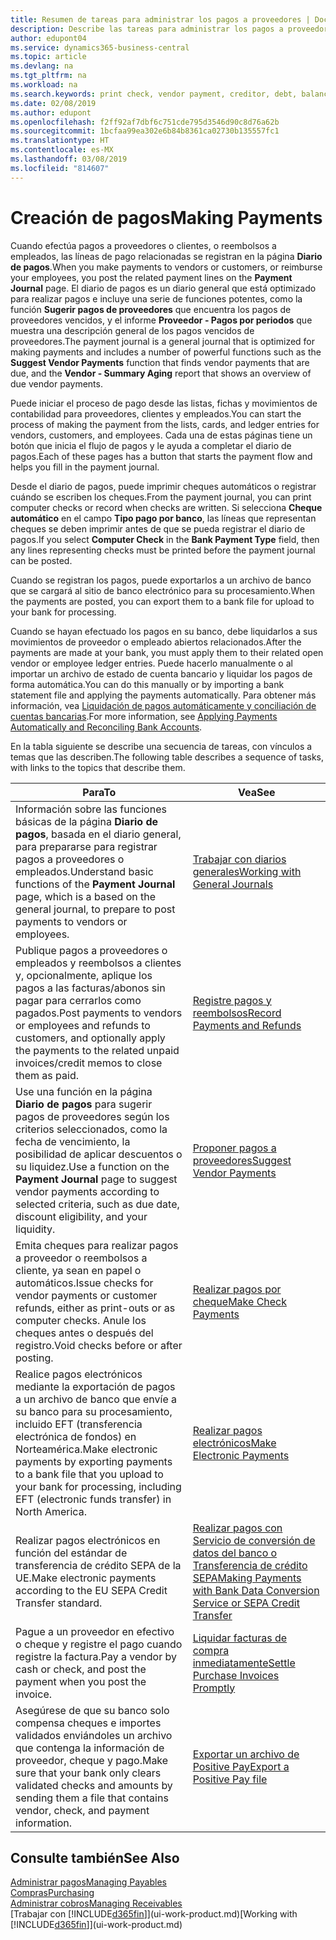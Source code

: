 ```yaml
---
title: Resumen de tareas para administrar los pagos a proveedores | Documentos de Microsoft
description: Describe las tareas para administrar los pagos a proveedores o acreedores, incluido el registro de líneas de pago y la obtención de un resumen del saldo vencido.
author: edupont04
ms.service: dynamics365-business-central
ms.topic: article
ms.devlang: na
ms.tgt_pltfrm: na
ms.workload: na
ms.search.keywords: print check, vendor payment, creditor, debt, balance due, AP
ms.date: 02/08/2019
ms.author: edupont
ms.openlocfilehash: f2ff92af7dbf6c751cde795d3546d90c8d76a62b
ms.sourcegitcommit: 1bcfaa99ea302e6b84b8361ca02730b135557fc1
ms.translationtype: HT
ms.contentlocale: es-MX
ms.lasthandoff: 03/08/2019
ms.locfileid: "814607"
---
```

# <a name="making-payments"></a><span data-ttu-id="824d2-103">Creación de pagos</span><span class="sxs-lookup"><span data-stu-id="824d2-103">Making Payments</span></span>

<span data-ttu-id="824d2-104">Cuando efectúa pagos a proveedores o clientes, o reembolsos a empleados, las líneas de pago relacionadas se registran en la página **Diario de pagos**.</span><span class="sxs-lookup"><span data-stu-id="824d2-104">When you make payments to vendors or customers, or reimburse your employees, you post the related payment lines on the **Payment Journal** page.</span></span> <span data-ttu-id="824d2-105">El diario de pagos es un diario general que está optimizado para realizar pagos e incluye una serie de funciones potentes, como la función **Sugerir pagos de proveedores** que encuentra los pagos de proveedores vencidos, y el informe **Proveedor - Pagos por periodos** que muestra una descripción general de los pagos vencidos de proveedores.</span><span class="sxs-lookup"><span data-stu-id="824d2-105">The payment journal is a general journal that is optimized for making payments and includes a number of powerful functions such as the **Suggest Vendor Payments** function that finds vendor payments that are due, and the **Vendor - Summary Aging** report that shows an overview of due vendor payments.</span></span>  

<span data-ttu-id="824d2-106">Puede iniciar el proceso de pago desde las listas, fichas y movimientos de contabilidad para proveedores, clientes y empleados.</span><span class="sxs-lookup"><span data-stu-id="824d2-106">You can start the process of making the payment from the lists, cards, and ledger entries for vendors, customers, and employees.</span></span> <span data-ttu-id="824d2-107">Cada una de estas páginas tiene un botón que inicia el flujo de pagos y le ayuda a completar el diario de pagos.</span><span class="sxs-lookup"><span data-stu-id="824d2-107">Each of these pages has a button that starts the payment flow and helps you fill in the payment journal.</span></span>  

<span data-ttu-id="824d2-108">Desde el diario de pagos, puede imprimir cheques automáticos o registrar cuándo se escriben los cheques.</span><span class="sxs-lookup"><span data-stu-id="824d2-108">From the payment journal, you can print computer checks or record when checks are written.</span></span> <span data-ttu-id="824d2-109">Si selecciona **Cheque automático** en el campo **Tipo pago por banco**, las líneas que representan cheques se deben imprimir antes de que se pueda registrar el diario de pagos.</span><span class="sxs-lookup"><span data-stu-id="824d2-109">If you select **Computer Check** in the **Bank Payment Type** field, then any lines representing checks must be printed before the payment journal can be posted.</span></span>

<span data-ttu-id="824d2-110">Cuando se registran los pagos, puede exportarlos a un archivo de banco que se cargará al sitio de banco electrónico para su procesamiento.</span><span class="sxs-lookup"><span data-stu-id="824d2-110">When the payments are posted, you can export them to a bank file for upload to your bank for processing.</span></span>

<span data-ttu-id="824d2-111">Cuando se hayan efectuado los pagos en su banco, debe liquidarlos a sus movimientos de proveedor o empleado abiertos relacionados.</span><span class="sxs-lookup"><span data-stu-id="824d2-111">After the payments are made at your bank, you must apply them to their related open vendor or employee ledger entries.</span></span> <span data-ttu-id="824d2-112">Puede hacerlo manualmente o al importar un archivo de estado de cuenta bancario y liquidar los pagos de forma automática.</span><span class="sxs-lookup"><span data-stu-id="824d2-112">You can do this manually or by importing a bank statement file and applying the payments automatically.</span></span> <span data-ttu-id="824d2-113">Para obtener más información, vea [Liquidación de pagos automáticamente y conciliación de cuentas bancarias](receivables-apply-payments-auto-reconcile-bank-accounts.md).</span><span class="sxs-lookup"><span data-stu-id="824d2-113">For more information, see [Applying Payments Automatically and Reconciling Bank Accounts](receivables-apply-payments-auto-reconcile-bank-accounts.md).</span></span>

<span data-ttu-id="824d2-114">En la tabla siguiente se describe una secuencia de tareas, con vínculos a temas que las describen.</span><span class="sxs-lookup"><span data-stu-id="824d2-114">The following table describes a sequence of tasks, with links to the topics that describe them.</span></span>

| <span data-ttu-id="824d2-115">Para</span><span class="sxs-lookup"><span data-stu-id="824d2-115">To</span></span> | <span data-ttu-id="824d2-116">Vea</span><span class="sxs-lookup"><span data-stu-id="824d2-116">See</span></span> |
| --- | --- |
|<span data-ttu-id="824d2-117">Información sobre las funciones básicas de la página **Diario de pagos**, basada en el diario general, para prepararse para registrar pagos a proveedores o empleados.</span><span class="sxs-lookup"><span data-stu-id="824d2-117">Understand basic functions of the **Payment Journal** page, which is a based on the general journal, to prepare to post payments to vendors or employees.</span></span>|[<span data-ttu-id="824d2-118">Trabajar con diarios generales</span><span class="sxs-lookup"><span data-stu-id="824d2-118">Working with General Journals</span></span>](ui-work-general-journals.md)|
|<span data-ttu-id="824d2-119">Publique pagos a proveedores o empleados y reembolsos a clientes y, opcionalmente, aplique los pagos a las facturas/abonos sin pagar para cerrarlos como pagados.</span><span class="sxs-lookup"><span data-stu-id="824d2-119">Post payments to vendors or employees and refunds to customers, and optionally apply the payments to the related unpaid invoices/credit memos to close them as paid.</span></span>|[<span data-ttu-id="824d2-120">Registre pagos y reembolsos</span><span class="sxs-lookup"><span data-stu-id="824d2-120">Record Payments and Refunds</span></span>](payables-how-post-payments-refunds.md)|
| <span data-ttu-id="824d2-121">Use una función en la página **Diario de pagos** para sugerir pagos de proveedores según los criterios seleccionados, como la fecha de vencimiento, la posibilidad de aplicar descuentos o su liquidez.</span><span class="sxs-lookup"><span data-stu-id="824d2-121">Use a function on the **Payment Journal** page to suggest vendor payments according to selected criteria, such as due date, discount eligibility, and your liquidity.</span></span> |[<span data-ttu-id="824d2-122">Proponer pagos a proveedores</span><span class="sxs-lookup"><span data-stu-id="824d2-122">Suggest Vendor Payments</span></span>](payables-how-suggest-vendor-payments.md) |
| <span data-ttu-id="824d2-123">Emita cheques para realizar pagos a proveedor o reembolsos a cliente, ya sean en papel o automáticos.</span><span class="sxs-lookup"><span data-stu-id="824d2-123">Issue checks for vendor payments or customer refunds, either as print-outs or as computer checks.</span></span> <span data-ttu-id="824d2-124">Anule los cheques antes o después del registro.</span><span class="sxs-lookup"><span data-stu-id="824d2-124">Void checks before or after posting.</span></span> |[<span data-ttu-id="824d2-125">Realizar pagos por cheque</span><span class="sxs-lookup"><span data-stu-id="824d2-125">Make Check Payments</span></span>](payables-how-work-checks.md) |
|<span data-ttu-id="824d2-126">Realice pagos electrónicos mediante la exportación de pagos a un archivo de banco que envíe a su banco para su procesamiento, incluido EFT (transferencia electrónica de fondos) en Norteamérica.</span><span class="sxs-lookup"><span data-stu-id="824d2-126">Make electronic payments by exporting payments to a bank file that you upload to your bank for processing, including EFT (electronic funds transfer) in North America.</span></span> |[<span data-ttu-id="824d2-127">Realizar pagos electrónicos</span><span class="sxs-lookup"><span data-stu-id="824d2-127">Make Electronic Payments</span></span>](payables-how-export-payments-bank-file.md)|
|<span data-ttu-id="824d2-128">Realizar pagos electrónicos en función del estándar de transferencia de crédito SEPA de la UE.</span><span class="sxs-lookup"><span data-stu-id="824d2-128">Make electronic payments according to the EU SEPA Credit Transfer standard.</span></span>|[<span data-ttu-id="824d2-129">Realizar pagos con Servicio de conversión de datos del banco o Transferencia de crédito SEPA</span><span class="sxs-lookup"><span data-stu-id="824d2-129">Making Payments with Bank Data Conversion Service or SEPA Credit Transfer</span></span>](finance-make-payments-with-bank-data-conversion-service-or-sepa-credit-transfer.md)|
| <span data-ttu-id="824d2-130">Pague a un proveedor en efectivo o cheque y registre el pago cuando registre la factura.</span><span class="sxs-lookup"><span data-stu-id="824d2-130">Pay a vendor by cash or check, and post the payment when you post the invoice.</span></span> |[<span data-ttu-id="824d2-131">Liquidar facturas de compra inmediatamente</span><span class="sxs-lookup"><span data-stu-id="824d2-131">Settle Purchase Invoices Promptly</span></span>](finance-how-to-settle-purchase-invoices-promptly.md) |
| <span data-ttu-id="824d2-132">Asegúrese de que su banco solo compensa cheques e importes validados enviándoles un archivo que contenga la información de proveedor, cheque y pago.</span><span class="sxs-lookup"><span data-stu-id="824d2-132">Make sure that your bank only clears validated checks and amounts by sending them a file that contains vendor, check, and payment information.</span></span> |[<span data-ttu-id="824d2-133">Exportar un archivo de Positive Pay</span><span class="sxs-lookup"><span data-stu-id="824d2-133">Export a Positive Pay file</span></span>](finance-how-positive-pay.md) |

## <a name="see-also"></a><span data-ttu-id="824d2-134">Consulte también</span><span class="sxs-lookup"><span data-stu-id="824d2-134">See Also</span></span>
[<span data-ttu-id="824d2-135">Administrar pagos</span><span class="sxs-lookup"><span data-stu-id="824d2-135">Managing Payables</span></span>](payables-manage-payables.md)  
[<span data-ttu-id="824d2-136">Compras</span><span class="sxs-lookup"><span data-stu-id="824d2-136">Purchasing</span></span>](purchasing-manage-purchasing.md)  
[<span data-ttu-id="824d2-137">Administrar cobros</span><span class="sxs-lookup"><span data-stu-id="824d2-137">Managing Receivables</span></span>](receivables-manage-receivables.md)  
<span data-ttu-id="824d2-138">[Trabajar con [!INCLUDE[d365fin](includes/d365fin_md.md)]](ui-work-product.md)</span><span class="sxs-lookup"><span data-stu-id="824d2-138">[Working with [!INCLUDE[d365fin](includes/d365fin_md.md)]](ui-work-product.md)</span></span>  
